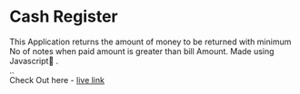 # Cash Register
This Application returns the amount of money to be returned with minimum No of notes when paid amount is greater than bill Amount. Made using Javascript🤍 .
<br />..<br />
Check Out here -  [live link](https://cash-register-mark010.netlify.app/)
